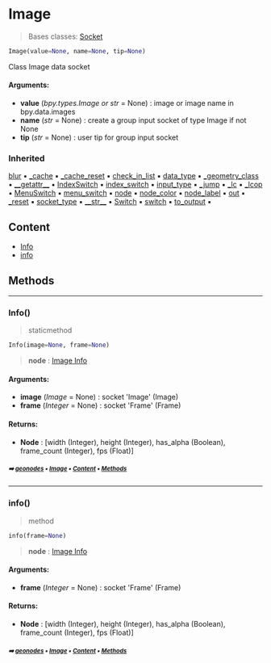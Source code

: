 # Image

> Bases classes: [Socket](geono-socket.md#socket)

``` python
Image(value=None, name=None, tip=None)
```

Class Image data socket

#### Arguments:
- **value** (_bpy.types.Image or str_ = None) : image or image name in bpy.data.images
- **name** (_str_ = None) : create a group input socket of type Image if not None
- **tip** (_str_ = None) : user tip for group input socket

### Inherited

[blur](geono-socket.md#blur) :black_small_square: [\_cache](geono-socke-nodecache.md#_cache) :black_small_square: [\_cache_reset](geono-socke-nodecache.md#_cache_reset) :black_small_square: [check_in_list](geono-socket.md#check_in_list) :black_small_square: [data_type](geono-socket.md#data_type) :black_small_square: [\_geometry_class](geono-socket.md#_geometry_class) :black_small_square: [\_\_getattr__](geono-socket.md#__getattr__) :black_small_square: [IndexSwitch](geono-socket.md#indexswitch) :black_small_square: [index_switch](geono-socket.md#index_switch) :black_small_square: [input_type](geono-socket.md#input_type) :black_small_square: [\_jump](geono-socket.md#_jump) :black_small_square: [\_lc](geono-socket.md#_lc) :black_small_square: [\_lcop](geono-socket.md#_lcop) :black_small_square: [MenuSwitch](geono-socket.md#menuswitch) :black_small_square: [menu_switch](geono-socket.md#menu_switch) :black_small_square: [node](geono-socket.md#node) :black_small_square: [node_color](geono-socket.md#node_color) :black_small_square: [node_label](geono-socket.md#node_label) :black_small_square: [out](geono-socket.md#out) :black_small_square: [\_reset](geono-socket.md#_reset) :black_small_square: [socket_type](geono-socket.md#socket_type) :black_small_square: [\_\_str__](geono-socket.md#__str__) :black_small_square: [Switch](geono-socket.md#switch) :black_small_square: [switch](geono-socket.md#switch) :black_small_square: [to_output](geono-socket.md#to_output) :black_small_square:

## Content

- [Info](geono-image.md#info)
- [info](geono-image.md#info)

## Methods



----------
### Info()

> staticmethod

``` python
Info(image=None, frame=None)
```

> **node** : [Image Info](https://docs.blender.org/manual/en/latest/modeling/geometry_nodes/input/scene/image_info.html)

#### Arguments:
- **image** (_Image_ = None) : socket 'Image' (Image)
- **frame** (_Integer_ = None) : socket 'Frame' (Frame)



#### Returns:
- **Node** : [width (Integer), height (Integer), has_alpha (Boolean), frame_count (Integer), fps (Float)]

##### <sub>:arrow_right: [geonodes](index.md#geonodes) :black_small_square: [Image](geono-image.md#image) :black_small_square: [Content](geono-image.md#content) :black_small_square: [Methods](geono-image.md#methods)</sub>

----------
### info()

> method

``` python
info(frame=None)
```

> **node** : [Image Info](https://docs.blender.org/manual/en/latest/modeling/geometry_nodes/input/scene/image_info.html)

#### Arguments:
- **frame** (_Integer_ = None) : socket 'Frame' (Frame)



#### Returns:
- **Node** : [width (Integer), height (Integer), has_alpha (Boolean), frame_count (Integer), fps (Float)]

##### <sub>:arrow_right: [geonodes](index.md#geonodes) :black_small_square: [Image](geono-image.md#image) :black_small_square: [Content](geono-image.md#content) :black_small_square: [Methods](geono-image.md#methods)</sub>